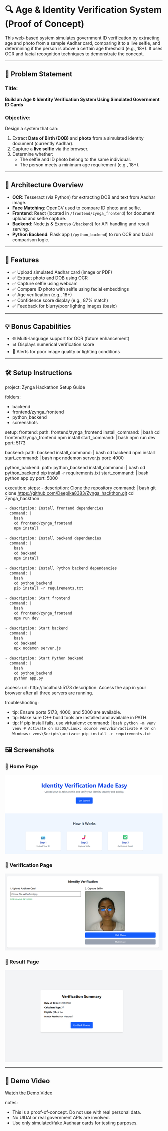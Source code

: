 # 🔍 Age & Identity Verification System (Proof of Concept)

This web-based system simulates government ID verification by extracting age and photo from a sample Aadhar card, comparing it to a live selfie, and determining if the person is above a certain age threshold (e.g., 18+). It uses OCR and facial recognition techniques to demonstrate the concept.

---

## 📌 Problem Statement

### Title:
**Build an Age & Identity Verification System Using Simulated Government ID Cards**

### Objective:
Design a system that can:
1. Extract **Date of Birth (DOB)** and **photo** from a simulated identity document (currently Aadhar).
2. Capture a **live selfie** via the browser.
3. Determine whether:
   - The selfie and ID photo belong to the same individual.
   - The person meets a minimum age requirement (e.g., 18+).

---

## 🧱 Architecture Overview

- **OCR**: Tesseract (via Python) for extracting DOB and text from Aadhar image.
- **Face Matching**: OpenCV  used to compare ID photo and selfie.
- **Frontend**: React (located in `/frontend/zynga_frontend`) for document upload and selfie capture.
- **Backend**: Node.js & Express (`/backend`) for API handling and result serving.
- **Python Backend**: Flask app (`/python_backend`) to run OCR and facial comparison logic.

---

## 🚀 Features

- ✅ Upload simulated Aadhar card (image or PDF)
- ✅ Extract photo and DOB using OCR
- ✅ Capture selfie using webcam
- ✅ Compare ID photo with selfie using facial embeddings
- ✅ Age verification (e.g., 18+)
- ✅ Confidence score display (e.g., 87% match)
- ✅ Feedback for blurry/poor lighting images (basic)

---

## 💡 Bonus Capabilities

- 🌐 Multi-language support for OCR (future enhancement)
- 📊 Displays numerical verification score
- 💬 Alerts for poor image quality or lighting conditions

---

## 🛠 Setup Instructions

project: Zynga Hackathon Setup Guide

folders:
  - backend
  - frontend/zynga_frontend
  - python_backend
  - screenshots

setup:
  frontend:
    path: frontend/zynga_frontend
    install_command: |
      bash
      cd frontend/zynga_frontend
      npm install
    start_command: |
      bash
      npm run dev
    port: 5173

  backend:
    path: backend
    install_command: |
      bash
      cd backend
      npm install
    start_command: |
      bash
      npx nodemon server.js
    port: 4000

  python_backend:
    path: python_backend
    install_command: |
      bash
      cd python_backend
      pip install -r requirements.txt
    start_command: |
      bash
      python app.py
    port: 5000

execution:
  steps:
    - description: Clone the repository
      command: |
        bash
        git clone https://github.com/Deepika8383/Zynga_hackthon.git
        cd Zynga_hackthon

    - description: Install frontend dependencies
      command: |
        bash
        cd frontend/zynga_frontend
        npm install

    - description: Install backend dependencies
      command: |
        bash
        cd backend
        npm install

    - description: Install Python backend dependencies
      command: |
        bash
        cd python_backend
        pip install -r requirements.txt

    - description: Start frontend
      command: |
        bash
        cd frontend/zynga_frontend
        npm run dev

    - description: Start backend
      command: |
        bash
        cd backend
        npx nodemon server.js

    - description: Start Python backend
      command: |
        bash
        cd python_backend
        python app.py

access:
  url: http://localhost:5173
  description: Access the app in your browser after all three servers are running.

troubleshooting:
  - tip: Ensure ports 5173, 4000, and 5000 are available.
  - tip: Make sure C++ build tools are installed and available in PATH.
  - tip: If pip install fails, use virtualenv:
      command: |
        ```bash
        python -m venv venv
        # Activate on macOS/Linux:
        source venv/bin/activate
        # Or on Windows:
        venv\Scripts\activate
        pip install -r requirements.txt
        ```
## 🖼 Screenshots

### 🔹 Home Page
![Home Page](./screenshots/home.png)

### 🔹 Verification Page
![Verification Page](./screenshots/verify.png)

### 🔹 Result Page
![Result Page](./screenshots/result.png)

---

## 🎥 Demo Video

[Watch the Demo Video](https://your-demo-video-link.com)


notes:
  - This is a proof-of-concept. Do not use with real personal data.
  - No UIDAI or real government APIs are involved.
  - Use only simulated/fake Aadhaar cards for testing purposes.
